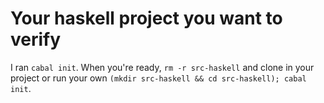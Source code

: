 # Your haskell project you want to verify

I ran `cabal init`. When you're ready, `rm -r src-haskell` and clone in your project or run your own `(mkdir src-haskell && cd src-haskell); cabal init`.

